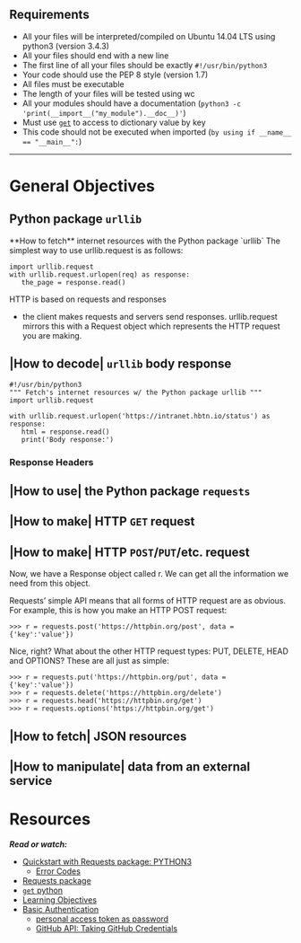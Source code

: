Requirements
---

*  All your files will be interpreted/compiled on Ubuntu 14.04 LTS using python3 (version 3.4.3)
*  All your files should end with a new line
*  The first line of all your files should be exactly `#!/usr/bin/python3`
*  Your code should use the PEP 8 style (version 1.7)
*  All files must be executable
*  The length of your files will be tested using wc
*  All your modules should have a documentation (`python3 -c 'print(__import__("my_module").__doc__)'`)
*  Must use [`get`](https://docs.python.org/3.4/library/stdtypes.html#dict.get) to access to dictionary value by key
*  This code should not be executed when imported (`by using if __name__ == "__main__":`)

---

# General Objectives

## Python package `urllib`
<p>
**How to fetch** internet resources with the Python package `urllib`
The simplest way to use urllib.request is as follows:

```python3
import urllib.request
with urllib.request.urlopen(req) as response:
   the_page = response.read()
```

HTTP is based on requests and responses
  - the client makes requests and servers send responses.
urllib.request mirrors this with a Request object which represents the HTTP request you are making.
</p>

## |How to decode| `urllib` body response

```python3
#!/usr/bin/python3
""" Fetch's internet resources w/ the Python package urllib """
import urllib.request

with urllib.request.urlopen('https://intranet.hbtn.io/status') as response:
   html = response.read()
   print('Body response:')
```

### Response Headers


## |How to use| the Python package `requests`
## |How to make| HTTP `GET` request
## |How to make| HTTP `POST`/`PUT`/etc. request

<p>
Now, we have a Response object called r. We can get all the information we need from this object.

Requests’ simple API means that all forms of HTTP request are as obvious. For example, this is how you make an HTTP POST request:
```
>>> r = requests.post('https://httpbin.org/post', data = {'key':'value'})
```
Nice, right? What about the other HTTP request types: PUT, DELETE, HEAD and OPTIONS? These are all just as simple:

```
>>> r = requests.put('https://httpbin.org/put', data = {'key':'value'})
>>> r = requests.delete('https://httpbin.org/delete')
>>> r = requests.head('https://httpbin.org/get')
>>> r = requests.options('https://httpbin.org/get')
```
</p>

## |How to fetch| JSON resources
## |How to manipulate| data from an external service

# Resources
***Read or watch:***

* [Quickstart with Requests package: PYTHON3](https://docs.python.org/3/howto/urllib2.html)
  * [Error Codes](https://docs.python.org/3/howto/urllib2.html#error-codes)
* [Requests package]()
* [`get` python](https://docs.python.org/3.4/library/stdtypes.html#dict.get)
* [Learning Objectives](https://fs.blog/feynman-learning-technique/)
* [Basic Authentication](https://docs.github.com/en/rest/overview/other-authentication-methods)
  * [personal access token as password](https://docs.github.com/en/authentication/keeping-your-account-and-data-secure/creating-a-personal-access-token)
  * [GitHub API: Taking GitHub Credentials](https://docs.github.com/en/rest/users)
